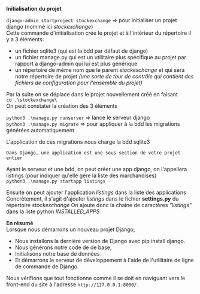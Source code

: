 **Initialisation du projet** 
                
`django-admin startproject stockexchange` => pour initialiser un projet django (nommé ici *stockexchange*)       
Cette commande d'initialisation crée le projet et à l'intérieur du répertoire il y a 3 éléments:
- un fichier sqlite3 (qui est la bdd par défaut de django)
- un fichier manage.py qui est un utilitaire plus spécifique au projet par rapport à django-admin qui lui est plus générique     
- un répertoire de même nom que le parent *stockexchange* et qui sera notre répertoire de projet *(une sorte de tour de contrôle qui contient des fichiers de configuration pour l'ensemble du projet)*

Par la suite on se déplace dans le projet nouvellement créé en faisant       
`cd .\stockexchange\`      
On peut constater la création des 3 éléments

`python3 .\manage.py runserver` => lance le serveur django  
`python3 .\manage.py migrate`    => pour appliquer à la bdd les migrations générées automatiquement    

L'application de ces migrations nous charge la bdd sqlite3           

`Dans Django, une application est une sous-section de votre projet entier`         

Ayant le serveur et une bdd, on peut créer une app django, on l'appellera listings (pour indiquer qu'elle gère la liste des marchandises)             
`python3 .\manage.py startapp listings` 

Ensuite on peut ajouter l'application *listings* dans la liste des applications
Concrètement, il s'agit d'ajouter *listings* dans le fichier **settings.py** du répertoire *stockexchange*
On ajoute donc la chaine de caractères  *"listings"*  dans la liste python *INSTALLED_APPS*                

**En résumé**                            
Lorsque nous démarrons un nouveau projet Django, 
- Nous installons la dernière version de Django avec pip install django.
- Nous générons notre code de de base,
- Initialisons notre base de données
- Et démarrons le serveur de développement à l'aide de l'utilitaire de ligne de commande de Django.                 

Nous vérifions que tout fonctionne comme il se doit en naviguant vers le front-end du site à l'adresse `http://127.0.0.1:8000/.`
